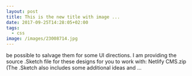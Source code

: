 ```yaml
---
layout: post
title: This is the new title with image ...
date: 2017-09-25T14:28:05+02:00
tags:
  - css
image: /images/23008714.jpg
---
```

be possible to salvage them for some UI directions. I am providing the source .Sketch file for these designs for you to work with: Netlify CMS.zip (The .Sketch also includes some additional ideas and ...

